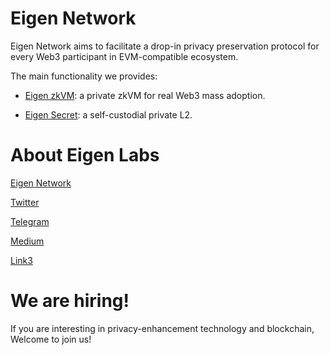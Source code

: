 # Eigen Network

Eigen Network aims to facilitate a drop-in privacy preservation protocol for every Web3 participant in EVM-compatible ecosystem.

The main functionality we provides:

* [Eigen zkVM](https://github.com/0xEigenLabs/eigen-zkvm): a private zkVM for real Web3 mass adoption.

* [Eigen Secret](https://0xeigenlabs.github.io/#/docs/secret/overview): a self-custodial private L2.

# About Eigen Labs

[Eigen Network](https://www.eigen.cash/)

[Twitter](https://twitter.com/Eigen_Network)

[Telegram](https://t.me/Eigen_Network)

[Medium](https://eigenlab.medium.com/)

[Link3](https://link3.to/eigen)

# We are hiring!

If you are interesting in privacy-enhancement technology and blockchain, Welcome to join us!
